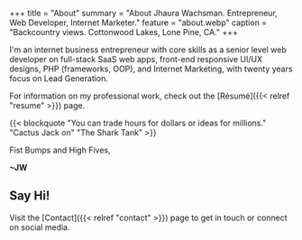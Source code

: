 +++
title = "About"
summary = "About Jhaura Wachsman. Entrepreneur, Web Developer, Internet Marketer."
feature = "about.webp"
caption = "Backcountry views. Cottonwood Lakes, Lone Pine, CA."
+++

I'm an internet business entrepreneur with core skills as a senior level web developer on full-stack SaaS web apps, front-end responsive UI/UX designs, PHP (frameworks, OOP), and Internet Marketing, with twenty years focus on Lead Generation.

For information on my professional work, check out the [Résumé]({{< relref "resume" >}}) page.

{{< blockquote "You can trade hours for dollars or ideas for millions." "Cactus Jack on" "The Shark Tank" >}}

Fist Bumps and High Fives,

__~JW__

## Say Hi!

Visit the [Contact]({{< relref "contact" >}}) page to get in touch or connect on social media.
